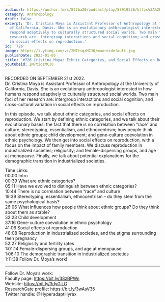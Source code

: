 ```yaml
---
audiourl: https://anchor.fm/s/822ba20/podcast/play/57919536/https%3A%2F%2Fd3ctxlq1ktw2nl.cloudfront.net%2Fstaging%2F2022-8-21%2F86c4b8bb-80e9-6243-bc6b-b6b6ae0b8d96.m4a
category: Anthropology
draft: false
excerpt: 'Dr. Cristina Moya is Assistant Professor of Anthropology at the University
  of California, Davis. She is an evolutionary anthropologist interested in how humans
  respond adaptively to culturally structured social worlds. Two main foci of her
  research are: intergroup interactions and social cognition; and cross-cultural variation
  in social effects on reproduction.'
id: '726'
image: https://i.ytimg.com/vi/2M7tiqzMCJ0/maxresdefault.jpg
publishDate: 2023-01-05
title: '#726 Cristina Moya: Ethnic Categories, and Social Effects on Reproduction'
youtubeid: 2M7tiqzMCJ0
---
```

<div class="timelinks">

RECORDED ON SEPTEMBER 21st 2022.  
Dr. Cristina Moya is Assistant Professor of Anthropology at the University of California, Davis. She is an evolutionary anthropologist interested in how humans respond adaptively to culturally structured social worlds. Two main foci of her research are: intergroup interactions and social cognition; and cross-cultural variation in social effects on reproduction.

In this episode, we talk about ethnic categories, and social effects on reproduction. We start by defining ethnic categories, and we talk about their evolutionary bases; the fact that there is no correlation between “race” and culture; stereotyping, essentialism, and ethnocentrism; how people think about ethnic groups; child development; and gene-culture coevolution in ethnic psychology. We then get into social effects on reproduction, with a focus on the impact of family members. We discuss reproduction in industrialized societies; religiosity; and female-dispersing groups, and age at menopause. Finally, we talk about potential explanations for the demographic transition in industrialized societies.

Time Links:  
<time>00:00</time> Intro  
<time>00:39</time> What are ethnic categories?  
<time>05:11</time> Have we evolved to distinguish between ethnic categories?  
<time>10:44</time> There is no correlation between “race” and culture  
<time>19:39</time> Stereotyping, essentialism, ethnocentrism – do they stem from the same psychological basis?  
<time>26:06</time> What influences how people think about ethnic groups? Do they think about them as stable?  
<time>32:23</time> Child development  
<time>37:16</time> Gene-culture coevolution in ethnic psychology  
<time>41:06</time> Social effects of reproduction  
<time>48:08</time> Reproduction in industrialized societies, and the stigma surrounding teen pregnancy  
<time>52:27</time> Religiosity and fertility rates  
<time>1:01:14</time> Female-dispersing groups, and age at menopause  
<time>1:06:10</time> The demographic transition in industrialized societies  
<time>1:11:38</time> Follow Dr. Moya’s work!

---

Follow Dr. Moya’s work:  
Faculty page: https://bit.ly/38zBPWn  
Website: https://bit.ly/3dyGiLG  
ResearchGate profile: https://bit.ly/3wAsV35  
Twitter handle: @HyperadaptHyrax
</div>

